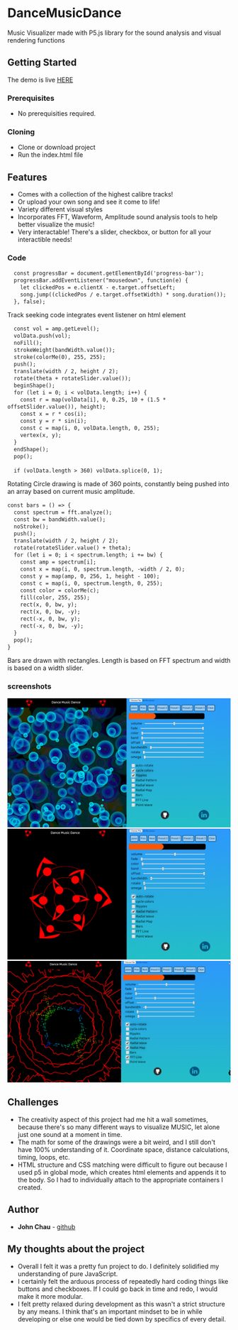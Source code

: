 # DanceMusicDance

Music Visualizer made with P5.js library for the sound analysis and visual rendering functions

## Getting Started

The demo is live [HERE](https://jwchau.github.io/DanceMusicDance)

### Prerequisites

* No prerequisities required.

### Cloning

* Clone or download project
* Run the index.html file

## Features
 * Comes with a collection of the highest calibre tracks!
 * Or upload your own song and see it come to life!
 * Variety different visual styles
 * Incorporates FFT, Waveform, Amplitude sound analysis tools to help better visualize the music!
 * Very interactable! There's a slider, checkbox, or button for all your interactible needs!
 
### Code
```
  const progressBar = document.getElementById('progress-bar');
  progressBar.addEventListener("mousedown", function(e) {
    let clickedPos = e.clientX - e.target.offsetLeft;
    song.jump((clickedPos / e.target.offsetWidth) * song.duration());
  }, false);
```
Track seeking code integrates event listener on html element

```
  const vol = amp.getLevel();
  volData.push(vol);
  noFill();
  strokeWeight(bandWidth.value());
  stroke(colorMe(0), 255, 255);
  push();
  translate(width / 2, height / 2);
  rotate(theta + rotateSlider.value());
  beginShape();
  for (let i = 0; i < volData.length; i++) {
    const r = map(volData[i], 0, 0.25, 10 + (1.5 * offsetSlider.value()), height);
    const x = r * cos(i);
    const y = r * sin(i);
    const c = map(i, 0, volData.length, 0, 255);
    vertex(x, y);
  }
  endShape();
  pop();

  if (volData.length > 360) volData.splice(0, 1);
```
Rotating Circle drawing is made of 360 points, constantly being pushed into an array based on current music amplitude.

```
const bars = () => {
  const spectrum = fft.analyze();
  const bw = bandWidth.value();
  noStroke();
  push();
  translate(width / 2, height / 2);
  rotate(rotateSlider.value() + theta);
  for (let i = 0; i < spectrum.length; i += bw) {
    const amp = spectrum[i];
    const x = map(i, 0, spectrum.length, -width / 2, 0);
    const y = map(amp, 0, 256, 1, height - 100);
    const c = map(i, 0, spectrum.length, 0, 255);
    const color = colorMe(c);
    fill(color, 255, 255);
    rect(x, 0, bw, y);
    rect(x, 0, bw, -y);
    rect(-x, 0, bw, y);
    rect(-x, 0, bw, -y);
  }
  pop();
}
```
Bars are drawn with rectangles. Length is based on FFT spectrum and width is based on a width slider.

### screenshots

![ss1](https://github.com/jwchau/DanceMusicDance/blob/master/assets/images/ss1.png)
![ss2](https://github.com/jwchau/DanceMusicDance/blob/master/assets/images/ss2.png)
![ss3](https://github.com/jwchau/DanceMusicDance/blob/master/assets/images/ss3.png)


## Challenges

* The creativity aspect of this project had me hit a wall sometimes, because there's so many different ways to visualize MUSIC, let alone just one sound at a moment in time.
* The math for some of the drawings were a bit weird, and I still don't have 100% understanding of it. Coordinate space, distance calculations, timing, loops, etc.
* HTML structure and CSS matching were difficult to figure out because I used p5 in global mode, which creates html elements and appends it to the body. So I had to individually attach to the appropriate containers I created.
## Author

* **John Chau** - [github](https://github.com/jwchau)

## My thoughts about the project

* Overall I felt it was a pretty fun project to do. I definitely solidified my understanding of pure JavaScript.
* I certainly felt the arduous process of repeatedly hard coding things like buttons and checkboxes. If I could go back in time and redo, I would make it more modular.
* I felt pretty relaxed during development as this wasn't a strict structure by any means. I think that's an important mindset to be in while developing or else one would be tied down by specifics of every detail.
